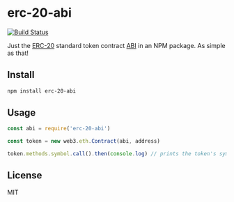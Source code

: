 # erc-20-abi

[![Build Status](https://travis-ci.com/github/bloq/erc-20.abi.svg?branch=master)](https://travis-ci.com/github/bloq/erc-20.abi)

Just the [ERC-20](https://eips.ethereum.org/EIPS/eip-20) standard token contract [ABI](https://github.com/ethereum/wiki/wiki/Ethereum-Contract-ABI) in an NPM package.
As simple as that!

## Install

```sh
npm install erc-20-abi
```

## Usage

```js
const abi = require('erc-20-abi')

const token = new web3.eth.Contract(abi, address)

token.methods.symbol.call().then(console.log) // prints the token's symbol
```

## License

MIT
